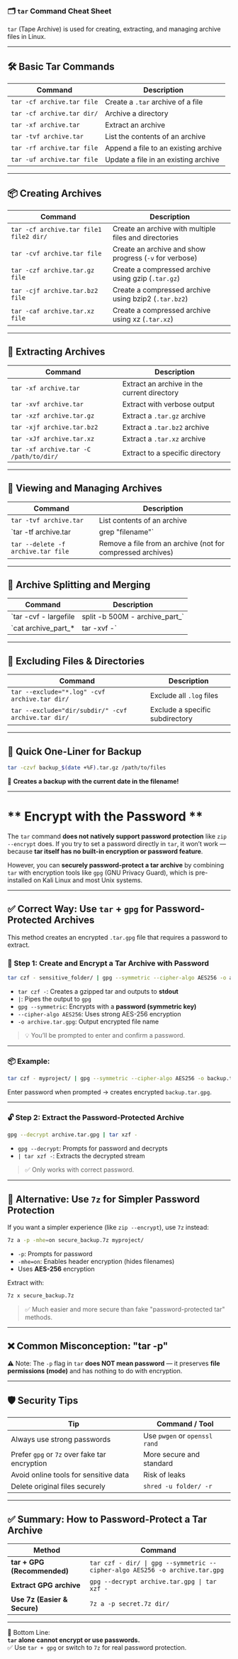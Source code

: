 ### **🗂️ `tar` Command Cheat Sheet**  

`tar` (Tape Archive) is used for creating, extracting, and managing archive files in Linux.  

---

## **🛠️ Basic Tar Commands**  

| Command | Description |
|---------|-------------|
| `tar -cf archive.tar file` | Create a `.tar` archive of a file |
| `tar -cf archive.tar dir/` | Archive a directory |
| `tar -xf archive.tar` | Extract an archive |
| `tar -tvf archive.tar` | List the contents of an archive |
| `tar -rf archive.tar file` | Append a file to an existing archive |
| `tar -uf archive.tar file` | Update a file in an existing archive |

---

## **📦 Creating Archives**  

| Command | Description |
|---------|-------------|
| `tar -cf archive.tar file1 file2 dir/` | Create an archive with multiple files and directories |
| `tar -cvf archive.tar file` | Create an archive and show progress (`-v` for verbose) |
| `tar -czf archive.tar.gz file` | Create a compressed archive using gzip (`.tar.gz`) |
| `tar -cjf archive.tar.bz2 file` | Create a compressed archive using bzip2 (`.tar.bz2`) |
| `tar -caf archive.tar.xz file` | Create a compressed archive using xz (`.tar.xz`) |

---

## **📂 Extracting Archives**  

| Command | Description |
|---------|-------------|
| `tar -xf archive.tar` | Extract an archive in the current directory |
| `tar -xvf archive.tar` | Extract with verbose output |
| `tar -xzf archive.tar.gz` | Extract a `.tar.gz` archive |
| `tar -xjf archive.tar.bz2` | Extract a `.tar.bz2` archive |
| `tar -xJf archive.tar.xz` | Extract a `.tar.xz` archive |
| `tar -xf archive.tar -C /path/to/dir/` | Extract to a specific directory |

---

## **📌 Viewing and Managing Archives**  

| Command | Description |
|---------|-------------|
| `tar -tvf archive.tar` | List contents of an archive |
| `tar -tf archive.tar | grep "filename"` | Search for a file in an archive |
| `tar --delete -f archive.tar file` | Remove a file from an archive (not for compressed archives) |

---

## **🔄 Archive Splitting and Merging**  

| Command | Description |
|---------|-------------|
| `tar -cvf - largefile | split -b 500M - archive_part_` | Split archive into 500MB parts |
| `cat archive_part_* | tar -xvf -` | Reassemble and extract a split archive |

---

## **🛑 Excluding Files & Directories**  

| Command | Description |
|---------|-------------|
| `tar --exclude="*.log" -cvf archive.tar dir/` | Exclude all `.log` files |
| `tar --exclude="dir/subdir/" -cvf archive.tar dir/` | Exclude a specific subdirectory |

---

## **📢 Quick One-Liner for Backup**  
```bash
tar -czvf backup_$(date +%F).tar.gz /path/to/files
```
📝 **Creates a backup with the current date in the filename!**  

---

# ** Encrypt with the Password **

The `tar` command **does not natively support password protection** like `zip --encrypt` does. If you try to set a password directly in `tar`, it won’t work — because **tar itself has no built-in encryption or password feature**.

However, you can **securely password-protect a tar archive** by combining `tar` with encryption tools like `gpg` (GNU Privacy Guard), which is pre-installed on Kali Linux and most Unix systems.

---

## ✅ Correct Way: Use `tar` + `gpg` for Password-Protected Archives

This method creates an encrypted `.tar.gpg` file that requires a password to extract.

### 🔐 Step 1: Create and Encrypt a Tar Archive with Password

```bash
tar czf - sensitive_folder/ | gpg --symmetric --cipher-algo AES256 -o archive.tar.gpg
```

- `tar czf -`: Creates a gzipped tar and outputs to **stdout**
- `|`: Pipes the output to `gpg`
- `gpg --symmetric`: Encrypts with a **password (symmetric key)**
- `--cipher-algo AES256`: Uses strong AES-256 encryption
- `-o archive.tar.gpg`: Output encrypted file name

> 💡 You’ll be prompted to enter and confirm a password.

---

### 📦 Example:
```bash
tar czf - myproject/ | gpg --symmetric --cipher-algo AES256 -o backup.tar.gpg
```

Enter password when prompted → creates encrypted `backup.tar.gpg`.

---

### 🔓 Step 2: Extract the Password-Protected Archive

```bash
gpg --decrypt archive.tar.gpg | tar xzf -
```

- `gpg --decrypt`: Prompts for password and decrypts
- `| tar xzf -`: Extracts the decrypted stream

> ✅ Only works with correct password.

---

## 🧰 Alternative: Use `7z` for Simpler Password Protection

If you want a simpler experience (like `zip --encrypt`), use `7z` instead:

```bash
7z a -p -mhe=on secure_backup.7z myproject/
```

- `-p`: Prompts for password
- `-mhe=on`: Enables header encryption (hides filenames)
- Uses **AES-256** encryption

Extract with:
```bash
7z x secure_backup.7z
```

> ✅ Much easier and more secure than fake "password-protected tar" methods.

---

## ❌ Common Misconception: "tar -p"

⚠️ Note: The `-p` flag in `tar` **does NOT mean password** — it preserves **file permissions (mode)** and has nothing to do with encryption.

---

## 🛡️ Security Tips

| Tip | Command / Tool |
|-----|----------------|
| Always use strong passwords | Use `pwgen` or `openssl rand` |
| Prefer `gpg` or `7z` over fake tar encryption | More secure and standard |
| Avoid online tools for sensitive data | Risk of leaks |
| Delete original files securely | `shred -u folder/ -r` |

---

## ✅ Summary: How to Password-Protect a Tar Archive

| Method | Command |
|-------|--------|
| **tar + GPG (Recommended)** | `tar czf - dir/ \| gpg --symmetric --cipher-algo AES256 -o archive.tar.gpg` |
| **Extract GPG archive** | `gpg --decrypt archive.tar.gpg \| tar xzf -` |
| **Use 7z (Easier & Secure)** | `7z a -p secret.7z dir/` |

---

🔐 Bottom Line:  
**`tar` alone cannot encrypt or use passwords.**  
✅ Use `tar + gpg` or switch to `7z` for real password protection.

